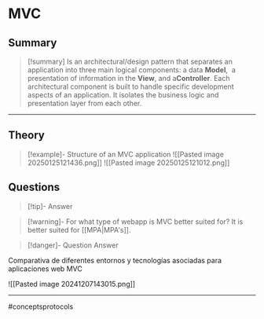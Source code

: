 # MVC
## Summary
> [!summary]
> Is an architectural/design pattern that separates an application into three main logical components: a data **Model**,  a presentation of information in the **View**, and a**Controller**. Each architectural component is built to handle specific development aspects of an application. It isolates the business logic and presentation layer from each other.
- - - 
## Theory

>[!example]- Structure of an MVC application 
>![[Pasted image 20250125121436.png]]
>![[Pasted image 20250125121012.png]]
## Questions
> [!tip]- 
> Answer

> [!warning]- For what type of webapp is MVC better suited for?
> It is better suited for [[MPA|MPA's]].

> [!danger]- Question
> Answer



Comparativa de diferentes entornos y tecnologías asociadas para aplicaciones web MVC

![[Pasted image 20241207143015.png]]
- - - 
#conceptsprotocols 